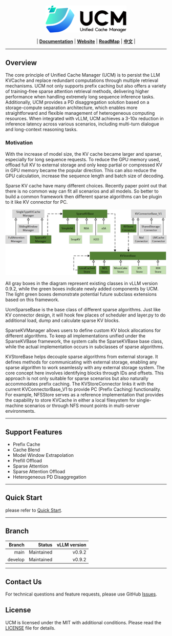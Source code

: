 <p align="center">
  <picture>
    <source media="(prefers-color-scheme: dark)" srcset="docs/source/logos/UCM-dark.png">
    <img alt="UCM" src="docs/source/logos/UCM-light.png" width=50%>
  </picture>
</p>

<p align="center">
| <a href="docs/source/index.md"><b>Documentation</b></a> | <a href="https://modelengine-ai.net/#/ucm"><b>Website</b></a> | <a href="https://github.com/ModelEngine-Group/unified-cache-management/issues/78"><b>RoadMap</b></a> | <a href="https://github.com/ModelEngine-Group/unified-cache-management/blob/main/README_zh.md"><b>中文</b></a> |
</p>

---

## Overview

The core principle of Unified Cache Manager (UCM) is to persist the LLM KVCache and replace redundant computations
through multiple retrieval mechanisms. UCM not only supports prefix caching but also offers a variety of training-free
sparse attention retrieval methods, delivering higher performance when handling extremely long sequence inference tasks.
Additionally, UCM provides a PD disaggregation solution based on a storage-compute separation architecture, which
enables more straightforward and flexible management of heterogeneous computing resources. When integrated with vLLM,
UCM achieves a 3-10x reduction in inference latency across various scenarios, including multi-turn dialogue and
long-context reasoning tasks.

### Motivation

With the increase of model size, the KV cache became larger and sparser, especially for long sequence requests. To
reduce the GPU memory used, offload full KV to external storage and only keep partial or compressed KV in GPU memory
became the popular direction. This can also reduce the GPU calculation, increase the sequence length and batch size of
decoding.

Sparse KV cache have many different choices. Recently paper point out that there is no common way can fit all scenarios
and all models. So better to build a common framework then different sparse algorithms can be plugin to it like KV
connector for PC.

![architecture.png](./docs/source/_static/images/idea.png)

All gray boxes in the diagram represent existing classes in vLLM version 0.9.2, while the green boxes indicate newly added components by UCM. 
The light green boxes demonstrate potential future subclass extensions based on this framework.

UcmSparseBase is the base class of different sparse algorithms. Just like KV connector design, it will hook few places of
scheduler and layer.py to do additional load, dump and calculate sparse KV blocks.

SparseKVManager allows users to define custom KV block allocations for different algorithms. 
To keep all implementations unified under the SparseKVBase framework, the system calls the SparseKVBase base class, 
while the actual implementation occurs in subclasses of sparse algorithms.

KVStoreBase helps decouple sparse algorithms from external storage. It defines methods for communicating with external storage, 
enabling any sparse algorithm to work seamlessly with any external storage system. 
The core concept here involves identifying blocks through IDs and offsets. 
This approach is not only suitable for sparse scenarios but also naturally accommodates prefix caching. 
The KVStoreConnector links it with the current KVConnectorBase_V1 to provide PC (Prefix Caching) functionality. 
For example, NFSStore serves as a reference implementation that provides the capability to store KVCache 
in either a local filesystem for single-machine scenarios or through NFS mount points in multi-server environments.

---

## Support Features

- Prefix Cache
- Cache Blend
- Model Window Extrapolation
- Prefill Offload
- Sparse Attention
- Sparse Attention Offload
- Heterogeneous PD Disaggregation

---

## Quick Start

please refer to [Quick Start](./docs/source/getting-started/quick_start.md).

---

## Branch

| **Branch** |     Status | vLLM version |
|-----------:|-----------:|-------------:|
|       main | Maintained |       v0.9.2 |
|    develop | Maintained |       v0.9.2 |

---

## Contact Us

For technical questions and feature requests, please use
GitHub [Issues](https://github.com/ModelEngine-Group/unified-cache-management/issues).

## License

UCM is licensed under the MIT with additional conditions. Please read the [LICENSE](./LICENSE) file for details.

